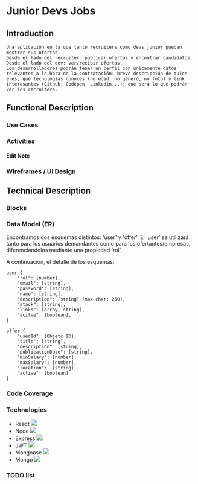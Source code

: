 # Junior Devs Jobs

## Introduction
    Una aplicación en la que tanto recruiters como devs junior puedan mostrar sus ofertas. 
    Desde el lado del recruiter: publicar ofertas y encontrar candidatos.
    Desde el lado del dev: ver/recibir ofertas.
    Los desarrolladores podrán tener un perfil con únicamente datos relevantes a la hora de la contratación: breve descripción de quien eres, qué tecnologías conoces (no edad, no género, no foto) y link interesantes (Github, Codepen, Linkedin...); que será lo que podrán ver los recruiters.

## Functional Description

### Use Cases

### Activities

#### Edit Note

### Wireframes / UI Design

## Technical Description

### Blocks

### Data Model (ER)

Encontramos dos esquemas distintos: 'user' y 'offer'. El 'user' se utilizará tanto para los usuarios demandantes como para los  ofertantes/empresas, diferenciandolos mediante una propiedad 'rol'.

A continuación, el detalle de los esquemas:

    user {
        "rol": [number],
        "email": [string],
        "password": [string],
        "name": [string],
        "description": [string] [max char: 250],
        "stack": [string],
        "links": [array, string],
        "acitve": [boolean],
    }

    offer {
        "userId": [Objetc ID],
        "title": [string],
        "description": [string],
        "publicationDate": [string],
        "minSalary": [number],
        "maxSalary": [number],
        "location":  [string],
        "active": [boolean]
    }


### Code Coverage

### Technologies

- React ![](https://reactjs.org/favicon.ico)
- Node ![](https://nodejs.org/static/images/favicons/favicon.ico)
- Express ![](https://expressjs.com/images/favicon.png)
- JWT ![](https://jwt.io/img/favicon/apple-icon-60x60.png)
- Mongoose ![](https://mongoosejs.com/docs/images/favicon/apple-icon-60x60.png)
- Mongo ![](https://www.mongodb.com/favicon.ico)

### TODO list
